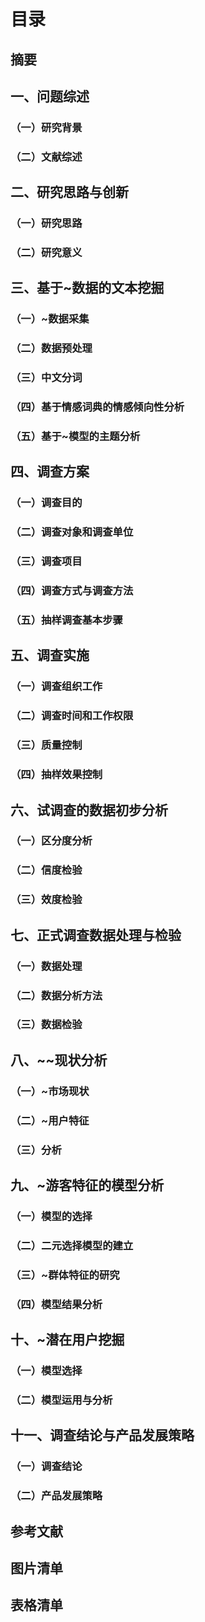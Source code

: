 # 目录

## 摘要

## 一、问题综述

### （一）研究背景

### （二）文献综述

## 二、研究思路与创新

### （一）研究思路

### （二）研究意义

## 三、基于~数据的文本挖掘

### （一）~数据采集

### （二）数据预处理

### （三）中文分词

### （四）基于情感词典的情感倾向性分析

### （五）基于~模型的主题分析

## 四、调查方案

### （一）调查目的

### （二）调查对象和调查单位

### （三）调查项目

### （四）调查方式与调查方法

### （五）抽样调查基本步骤

## 五、调查实施

### （一）调查组织工作

### （二）调查时间和工作权限

### （三）质量控制

### （四）抽样效果控制

## 六、试调查的数据初步分析

### （一）区分度分析

### （二）信度检验

### （三）效度检验

## 七、正式调查数据处理与检验

### （一）数据处理

### （二）数据分析方法

### （三）数据检验

## 八、~~现状分析

### （一）~市场现状

### （二）~用户特征

### （三）分析

## 九、~游客特征的模型分析

### （一）模型的选择

### （二）二元选择模型的建立

### （三）~群体特征的研究

### （四）模型结果分析

## 十、~潜在用户挖掘

### （一）模型选择

### （二）模型运用与分析

## 十一、调查结论与产品发展策略

### （一）调查结论

### （二）产品发展策略

## 参考文献

## 图片清单

## 表格清单
